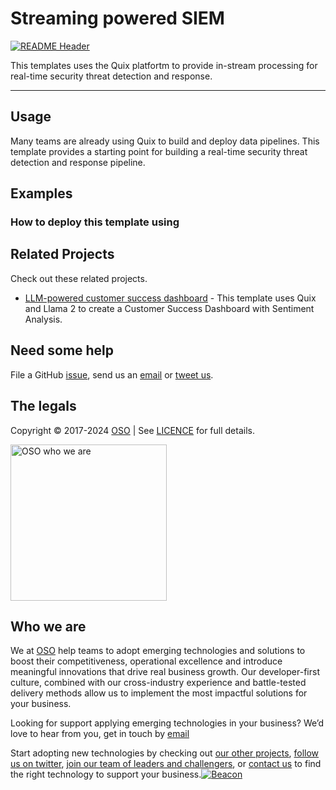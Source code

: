 
<!-- markdownlint-disable -->
# Streaming powered SIEM 
<!-- markdownlint-restore -->

[![README Header][readme_header_img]][readme_header_link]

<!--




  ** DO NOT EDIT THIS FILE
  **
  ** This file was automatically generated by the `build-harness`.
  ** 1) Make all changes to `README.yaml`
  ** 2) Run `make init` (you only need to do this once)
  ** 3) Run`make readme` to rebuild this file.
  **
  ** (We maintain HUNDREDS of open source projects. This is how we maintain our sanity.)
  **





-->
This templates uses the Quix platfortm to provide in-stream processing for real-time security threat detection and response.

---






## Usage

Many teams are already using Quix to build and deploy data pipelines. This template provides a starting point for building a real-time security threat detection and response pipeline.




## Examples

### How to deploy this template using 





## Related Projects

Check out these related projects.

- [LLM-powered customer success dashboard](https://github.com/quixio/template-llm-support) - This template uses Quix and Llama 2 to create a Customer Success Dashboard with Sentiment Analysis.



## Need some help

File a GitHub [issue](https://github.com/osodevops/template-quix-siem/issues), send us an [email][email] or [tweet us][twitter].

## The legals

Copyright © 2017-2024 [OSO](https://oso.sh) | See [LICENCE](LICENSE) for full details.

[<img src="https://oso-public-resources.s3.eu-west-1.amazonaws.com/oso-logo-green.png" alt="OSO who we are" width="250"/>](https://oso.sh/who-we-are/)

## Who we are

We at [OSO][website] help teams to adopt emerging technologies and solutions to boost their competitiveness, operational excellence and introduce meaningful innovations that drive real business growth. Our developer-first culture, combined with our cross-industry experience and battle-tested delivery methods allow us to implement the most impactful solutions for your business.

Looking for support applying emerging technologies in your business? We’d love to hear from you, get in touch by [email][email]

Start adopting new technologies by checking out [our other projects][github], [follow us on twitter][twitter], [join our team of leaders and challengers][careers], or [contact us][contact] to find the right technology to support your business.[![Beacon][beacon]][website]

  [logo]: https://oso-public-resources.s3.eu-west-1.amazonaws.com/oso-logo-green.png
  [website]: https://oso.sh?utm_source=github&utm_medium=readme&utm_campaign=osodevops/template-quix-siem&utm_content=website
  [github]: https://github.com/osodevops?utm_source=github&utm_medium=readme&utm_campaign=osodevops/template-quix-siem&utm_content=github
  [careers]: https://oso.sh/careers/?utm_source=github&utm_medium=readme&utm_campaign=osodevops/template-quix-siem&utm_content=careers
  [contact]: https://oso.sh/contact/?utm_source=github&utm_medium=readme&utm_campaign=osodevops/template-quix-siem&utm_content=contact
  [linkedin]: https://www.linkedin.com/company/oso-devops?utm_source=github&utm_medium=readme&utm_campaign=osodevops/template-quix-siem&utm_content=linkedin
  [twitter]: https://twitter.com/osodevops?utm_source=github&utm_medium=readme&utm_campaign=osodevops/template-quix-siem&utm_content=twitter
  [email]: mailto:enquiries@oso.sh?utm_source=github&utm_medium=readme&utm_campaign=osodevops/template-quix-siem&utm_content=email
  [readme_header_img]: https://oso-public-resources.s3.eu-west-1.amazonaws.com/oso-animation.gif
  [readme_header_link]: https://oso.sh/what-we-do/?utm_source=github&utm_medium=readme&utm_campaign=osodevops/template-quix-siem&utm_content=readme_header_link
  [beacon]: https://github-analyics.ew.r.appspot.com/G-WV0Q3HYW08/osodevops/template-quix-siem?pixel&cs=github&cm=readme&an=template-quix-siem
